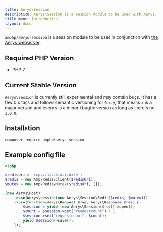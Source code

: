 ```yaml
---
title: Aerys\Session
description: Aerys\Session is a session module to be used with Aerys.
title_menu: Introduction
layout: docs
---
```


`amphp/aerys-session` is a session module to be used in conjunction with [the Aerys webserver](../aerys).

## Required PHP Version

- PHP 7

## Current Stable Version

`Aerys\Session` is currently still experimental and may contain bugs. It has a few 0.x tags and follows semantic versioning for `0.x.y`, that means `x` is a major version and every `y` is a minor / bugfix version as long as there's no `1.0.0`.

## Installation

```bash
composer require amphp/aerys-session
```

## Example config file

```php
<?php

$redisUri = "tcp://127.0.0.1:6379";
$redis = new Amp\Redis\Client($redisUri);
$mutex = new Amp\Redis\Mutex($redisUri, []);

(new Aerys\Host)
	->use(Aerys\session(new Aerys\Session\Redis($redis, $mutex)))
	->use(function(Aerys\Request $req, Aerys\Response $res) {
		$session = yield (new Aerys\Session($req))->open();
		$count = $session->get("requestcount") + 1;
		$session->set("requestcount", $count);
		yield $session->save();
	});
```
